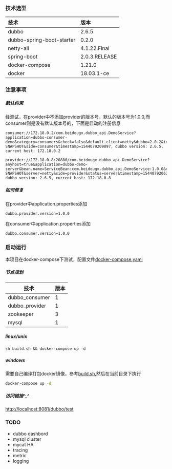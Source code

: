 ### 技术选型
| 技术 | 版本|
| :------ | :---- |
| dubbo | 2.6.5 |
| dubbo-spring-boot-starter | 0.2.0
| netty-all | 4.1.22.Final |
| spring-boot | 2.0.3.RELEASE |
| docker-compose | 1.21.0 |
| docker | 18.03.1-ce |
### 注意事项
##### 默认约束
经测试，在provider中不添加provider的版本号，默认的版本号为1.0.0,而consumer则是没有默认版本号的，下面是启动的注册信息
```
consumer://172.18.0.2/com.beidougx.dubbo_api.DemoService?application=dubbo-consumer-demo&category=consumers&check=false&default.client=netty&dubbo=2.0.2&interface=com.beidougx.dubbo_api.DemoService&methods=sayHello&pid=1&revision=0.0.1-SNAPSHOT&side=consumer&timestamp=1544079209897, dubbo version: 2.6.5, current host: 172.18.0.2

provider://172.18.0.8:20880/com.beidougx.dubbo_api.DemoService?anyhost=true&application=dubbo-demo-server&bean.name=ServiceBean:com.beidougx.dubbo_api.DemoService:1.0.0&category=configurators&check=false&dubbo=2.0.2&generic=false&interface=com.beidougx.dubbo_api.DemoService&methods=sayHello&pid=1&revision=0.0.1-SNAPSHOT&server=netty&side=provider&status=server&timestamp=1544079206222&version=1.0.0, dubbo version: 2.6.5, current host: 172.18.0.8
```
##### 如何修复
在provider中application.properties添加
```
dubbo.provider.version=1.0.0
```
在consumer中application.properties添加
```
dubbo.consumer.version=1.0.0
```
### 启动运行
本项目在docker-compose下测试，配置文件[docker-compose.yaml](./docker-compose.yaml)
##### 节点规划
| 技术 | 版本|
| ------ | ---- |
| dubbo_consumer | 1 |
| dubbo_provider | 1 |
| zookeeper | 3 | 
| mysql | 1 |
##### linux/unix
```
sh build.sh && docker-compose up -d
```
##### windows
需要自己编译打包docker镜像，参考[build.sh](./build.sh),然后在当前目录下执行
```bash
docker-compose up -d
```
##### 访问链接^_^
[http://localhost:8081/dubbo/test](http://localhost:8081/dubbo/test)
### TODO 
- dubbo dashbord
- mysql cluster
- mycat HA
- tracing
- metric
- logging